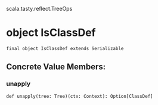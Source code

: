 scala.tasty.reflect.TreeOps
# object IsClassDef

<pre><code class="language-scala" >final object IsClassDef extends Serializable</pre></code>
## Concrete Value Members:
### unapply
<pre><code class="language-scala" >def unapply(tree: Tree)(ctx: Context): Option[ClassDef]</pre></code>

